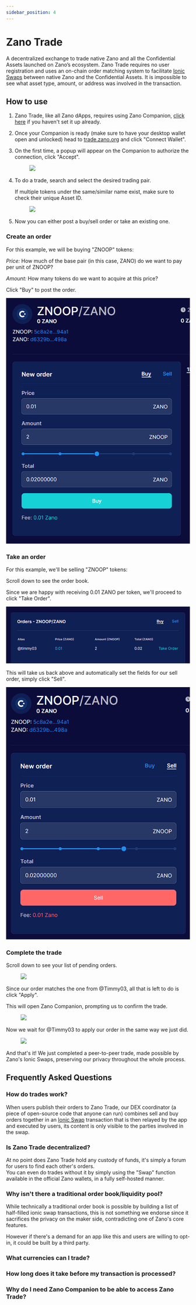 ```yaml
---
sidebar_position: 4
---
```


# Zano Trade

A decentralized exchange to trade native Zano and all the Confidential Assets launched on Zano’s ecosystem. Zano Trade requires no user registration and uses an on-chain order matching system to facilitate [Ionic Swaps](https://docs.zano.org/docs/learn/frequently-asked-questions#what-are-ionic-swaps) between native Zano and the Confidential Assets. It is impossible to see what asset type, amount, or address was involved in the transaction.

## How to use

1. Zano Trade, like all Zano dApps, requires using Zano Companion, [click here](https://docs.zano.org/docs/use/companion) if you haven't set it up already.

2. Once your Companion is ready (make sure to have your desktop wallet open and unlocked) head to [trade.zano.org](http://trade.zano.org) and click "Connect Wallet".

3. On the first time, a popup will appear on the Companion to authorize the connection, click "Accept".

   <figure style={{textAlign: 'center'}}>
     <img src={require('/img/use/companion/sign_request.png').default} />
   </figure>

4. To do a trade, search and select the desired trading pair.&#x20;

   If multiple tokens under the same/similar name exist, make sure to check their unique Asset ID.

   <figure style={{textAlign: 'center'}}>
     <img src={require('/img/use/zano-trade/trading-pairs.png').default} />
   </figure>

5. Now you can either post a buy/sell order or take an existing one.

### Create an order

For this example, we will be buying "ZNOOP" tokens:

_Price:_ How much of the base pair (in this case, ZANO) do we want to pay per unit of ZNOOP?

_Amount:_ How many tokens do we want to acquire at this price?

Click "Buy" to post the order.

![](/img/use/zano-trade/new_order1.png)

### Take an order

For this example, we'll be selling "ZNOOP" tokens:

Scroll down to see the order book.

Since we are happy with receiving 0.01 ZANO per token, we'll proceed to click "Take Order".

![](/img/use/zano-trade/order_book2.png)

This will take us back above and automatically set the fields for our sell order, simply click "Sell".

![](/img/use/zano-trade/new_order2.png)

### Complete the trade

Scroll down to see your list of pending orders.

<figure style={{textAlign: 'center'}}>
  <img src={require('/img/use/zano-trade/my_orders.png').default} />
</figure>

Since our order matches the one from @Timmy03, all that is left to do is click "Apply".

This will open Zano Companion, prompting us to confirm the trade.

<figure style={{textAlign: 'center'}}>
  <img src={require('/img/use/zano-trade/ionic_swap1.png').default} />
</figure>

Now we wait for @Timmy03 to apply our order in the same way we just did.

<figure style={{textAlign: 'center'}}>
  <img src={require('/img/use/zano-trade/completed_trade.png').default} />
</figure>

And that's it! We just completed a peer-to-peer trade, made possible by Zano's Ionic Swaps, preserving our privacy throughout the whole process.

## Frequently Asked Questions

### How do trades work?

When users publish their orders to Zano Trade, our DEX coordinator (a piece of open-source code that anyone can run) combines sell and buy orders together in an [Ionic Swap](https://docs.zano.org/docs/learn/frequently-asked-questions#what-are-ionic-swaps) transaction that is then relayed by the app and executed by users, its content is only visible to the parties involved in the swap.

### Is Zano Trade decentralized?

At no point does Zano Trade hold any custody of funds, it's simply a forum for users to find each other's orders.\
You can even do trades without it by simply using the "Swap" function available in the official Zano wallets, in a fully self-hosted manner.

### Why isn't there a traditional order book/liquidity pool?

While technically a traditional order book is possible by building a list of half-filled ionic swap transactions, this is not something we endorse since it sacrifices the privacy on the maker side, contradicting one of Zano's core features.

However if there's a demand for an app like this and users are willing to opt-in, it could be built by a third party.

### What currencies can I trade?

### How long does it take before my transaction is processed?

### Why do I need Zano Companion to be able to access Zano Trade?
